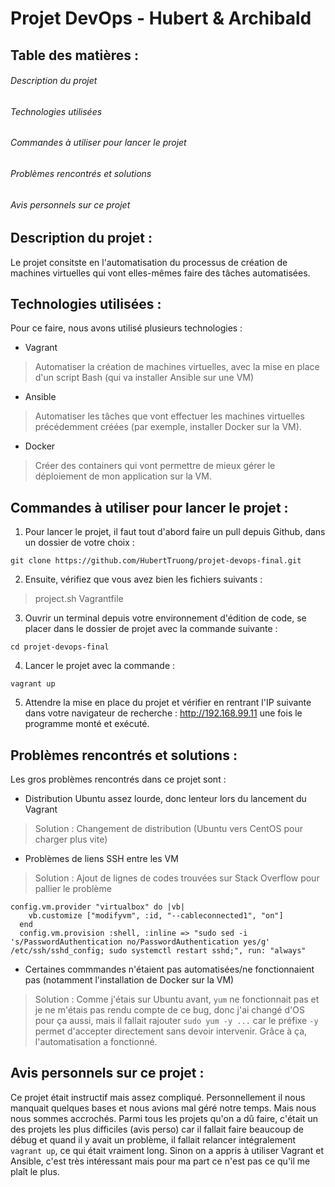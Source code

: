 # Projet DevOps - Hubert & Archibald

## Table des matières :
###### Description du projet
###### Technologies utilisées
###### Commandes à utiliser pour lancer le projet
###### Problèmes rencontrés et solutions
###### Avis personnels sur ce projet

## Description du projet :
Le projet consitste en l'automatisation du processus de création de machines virtuelles qui vont elles-mêmes faire des tâches automatisées.

## Technologies utilisées :
Pour ce faire, nous avons utilisé plusieurs technologies :
- Vagrant
> Automatiser la création de machines virtuelles, avec la mise en place d'un script Bash (qui va installer Ansible sur une VM)
* Ansible
> Automatiser les tâches que vont effectuer les machines virtuelles précédemment créées (par exemple, installer Docker sur la VM).
+ Docker
> Créer des containers qui vont permettre de mieux gérer le déploiement de mon application sur la VM.

## Commandes à utiliser pour lancer le projet :
1. Pour lancer le projet, il faut tout d'abord faire un pull depuis Github, dans un dossier de votre choix :
```
git clone https://github.com/HubertTruong/projet-devops-final.git
```
2. Ensuite, vérifiez que vous avez bien les fichiers suivants :
> project.sh
> Vagrantfile
3. Ouvrir un terminal depuis votre environnement d'édition de code, se placer dans le dossier de projet avec la commande suivante :
```
cd projet-devops-final
```
4. Lancer le projet avec la commande : 
```
vagrant up
```
5. Attendre la mise en place du projet et vérifier en rentrant l'IP suivante dans votre navigateur de recherche : http://192.168.99.11 une fois le programme monté et exécuté.

## Problèmes rencontrés et solutions :
Les gros problèmes rencontrés dans ce projet sont :
- Distribution Ubuntu assez lourde, donc lenteur lors du lancement du Vagrant
> Solution : Changement de distribution (Ubuntu vers CentOS pour charger plus vite)
* Problèmes de liens SSH entre les VM
> Solution : Ajout de lignes de codes trouvées sur Stack Overflow pour pallier le problème
```
config.vm.provider "virtualbox" do |vb|
    vb.customize ["modifyvm", :id, "--cableconnected1", "on"]
  end
  config.vm.provision :shell, :inline => "sudo sed -i 's/PasswordAuthentication no/PasswordAuthentication yes/g' /etc/ssh/sshd_config; sudo systemctl restart sshd;", run: "always"
```
+ Certaines commmandes n'étaient pas automatisées/ne fonctionnaient pas (notamment l'installation de Docker sur la VM)
> Solution : Comme j'étais sur Ubuntu avant, `yum` ne fonctionnait pas et je ne m'étais pas rendu compte de ce bug, donc j'ai changé d'OS pour ça aussi, mais il fallait rajouter `sudo yum -y ...` car le préfixe `-y` permet d'accepter directement sans devoir intervenir. Grâce à ça, l'automatisation a fonctionné. 

## Avis personnels sur ce projet :
Ce projet était instructif mais assez compliqué. Personnellement il nous manquait quelques bases et nous avions mal géré notre temps. Mais nous nous sommes accrochés. Parmi tous les projets qu'on a dû faire, c'était un des projets les plus difficiles (avis perso) car il fallait faire beaucoup de débug et quand il y avait un problème, il fallait relancer intégralement `vagrant up`, ce qui était vraiment long. Sinon on a appris à utiliser Vagrant et Ansible, c'est très intéressant mais pour ma part ce n'est pas ce qu'il me plaît le plus.
